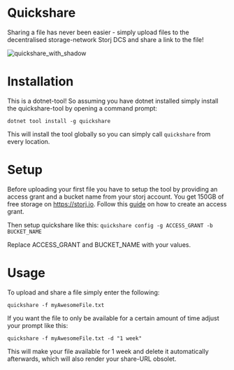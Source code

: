 # Quickshare
Sharing a file has never been easier - simply upload files to the decentralised storage-network Storj DCS and share a link to the file!

![quickshare_with_shadow](https://user-images.githubusercontent.com/1833242/182858039-5c8a6ad8-2c2f-4341-865f-6f7179393666.png)

# Installation
This is a dotnet-tool! So assuming you have dotnet installed simply install the quickshare-tool by opening a command prompt:

``
dotnet tool install -g quickshare
``

This will install the tool globally so you can simply call ``quickshare`` from every location.

# Setup
Before uploading your first file you have to setup the tool by providing an access grant and a bucket name from your storj account. You get 150GB of free storage on https://storj.io. Follow this [guide](https://docs.storj.io/dcs/getting-started/quickstart-uplink-cli/uploading-your-first-object/create-first-access-grant/) on how to create an access grant.

Then setup quickshare like this:
``
quickshare config -g ACCESS_GRANT -b BUCKET_NAME
``

Replace ACCESS_GRANT and BUCKET_NAME with your values.

# Usage
To upload and share a file simply enter the following:

``
quickshare -f myAwesomeFile.txt
``

If you want the file to only be available for a certain amount of time adjust your prompt like this:

``
quickshare -f myAwesomeFile.txt -d "1 week"
``

This will make your file available for 1 week and delete it automatically afterwards, which will also render your share-URL obsolet.
